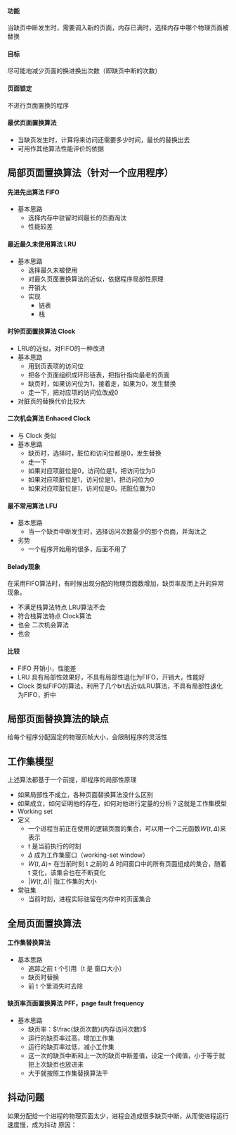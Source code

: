 #### 功能
当缺页中断发生时，需要调入新的页面，内存已满时，选择内存中哪个物理页面被替换
#### 目标
尽可能地减少页面的换进换出次数（即缺页中断的次数）
#### 页面锁定
不进行页面置换的程序
#### 最优页面置换算法
  * 当缺页发生时，计算将来访问还需要多少时间，最长的替换出去
  * 可用作其他算法性能评价的依据
## 局部页面置换算法（针对一个应用程序）
#### 先进先出算法 FIFO
* 基本思路
  * 选择内存中驻留时间最长的页面淘汰
  * 性能较差
#### 最近最久未使用算法 LRU
* 基本思路
  * 选择最久未被使用
  * 对最久页面置换算法的近似，依据程序局部性原理
  * 开销大
  * 实现
    * 链表
    * 栈
#### 时钟页面置换算法 Clock
* LRU的近似，对FIFO的一种改进
* 基本思路
  * 用到页表项的访问位
  * 把各个页面组织成环形链表，把指针指向最老的页面
  * 缺页时，如果访问位为1，接着走，如果为0，发生替换
  * 走一下，把对应项的访问位改成0
* 对脏页的替换代价比较大
#### 二次机会算法 Enhaced Clock
* 与 Clock 类似
* 基本思路
  * 缺页时，选择时，脏位和访问位都是0，发生替换
  * 走一下
  * 如果对应项脏位是0，访问位是1，把访问位为0
  * 如果对应项脏位是1，访问位是1，把访问位为0
  * 如果对应项脏位是1，访问位是0，把脏位置为0
#### 最不常用算法 LFU
* 基本思路
  * 当一个缺页中断发生时，选择访问次数最少的那个页面，并淘汰之
* 劣势
  * 一个程序开始用的很多，后面不用了
#### Belady现象
在采用FIFO算法时，有时候出现分配的物理页面数增加，缺页率反而上升的异常现象。
* 不满足栈算法特点
LRU算法不会
* 符合栈算法特点
Clock算法
* 也会
二次机会算法
* 也会
#### 比较
* FIFO  开销小，性能差
* LRU   具有局部性效果好，不具有局部性退化为FIFO，开销大，性能好
* Clock 类似FIFO的算法，利用了几个bit去近似LRU算法，不具有局部性退化为FIFO，折中
## 局部页面替换算法的缺点
给每个程序分配固定的物理页帧大小，会限制程序的灵活性
## 工作集模型
上述算法都基于一个前提，即程序的局部性原理
* 如果局部性不成立，各种页面替换算法没什么区别
* 如果成立，如何证明他的存在，如何对他进行定量的分析？这就是工作集模型
* Working set
* 定义
  * 一个进程当前正在使用的逻辑页面的集合，可以用一个二元函数$W(t, \Delta)$来表示
  * t 是当前执行的时刻
  * $\Delta$ 成为工作集窗口（working-set window）
  * $W(t, \Delta) =$ 在当前时刻 t 之前的 $\Delta$ 时间窗口中的所有页面组成的集合，随着 t 变化，该集合也在不断变化
  * $|W(t, \Delta)|$ 指工作集的大小
* 常驻集
  * 当前时刻，进程实际驻留在内存中的页面集合 
## 全局页面置换算法
#### 工作集替换算法
* 基本思路
  * 追踪之前 t 个引用（t 是 窗口大小）
  * 缺页时替换
  * 前 t 个里消失时去除
#### 缺页率页面置换算法 PFF，page fault frequency
* 基本思路
  * 缺页率：$\frac{缺页次数}{内存访问次数}$
  * 运行的缺页率过高，增加工作集
  * 运行的缺页率过低，减小工作集
  * 这一次的缺页中断和上一次的缺页中断差值，设定一个阈值，小于等于就把上次缺页也放进来
  * 大于就按照工作集替换算法干
## 抖动问题
如果分配给一个进程的物理页面太少，进程会造成很多缺页中断，从而使进程运行速度慢，成为抖动
原因： 